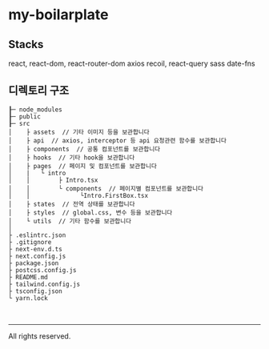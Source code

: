 # my-boilarplate

## Stacks

react, react-dom, react-router-dom
axios
recoil, react-query
sass
date-fns

## 디렉토리 구조

```
┠─ node_modules
┠─ public
┠─ src
│    ├ assets  // 기타 이미지 등을 보관합니다
│    ├ api  // axios, interceptor 등 api 요청관련 함수를 보관합니다
│    ├ components  // 공통 컴포넌트를 보관합니다
│    ├ hooks  // 기타 hook을 보관합니다
│    ├ pages  // 페이지 및 컴포넌트를 보관합니다
│    |   └ intro
│    │        ├ Intro.tsx
│    │        └ components  // 페이지별 컴포넌트를 보관합니다
│    │              └Intro.FirstBox.tsx
│    ├ states  // 전역 상태를 보관합니다
│    ├ styles  // global.css, 변수 등을 보관합니다
│    └ utils  // 기타 함수를 보관합니다
│
├ .eslintrc.json
├ .gitignore
├ next-env.d.ts
├ next.config.js
├ package.json
├ postcss.config.js
├ README.md
├ tailwind.config.js
├ tsconfig.json
└ yarn.lock
```

<br>

---

All rights reserved.
